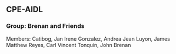 ## CPE-AIDL <br> 
### Group: Brenan and Friends 

Members:
Catibog, Jan Irene
Gonzalez, Andrea Jean
Luyon, James Matthew
Reyes, Carl Vincent
Tonquin, John Brenan
